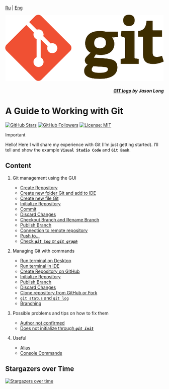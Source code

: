 [Ru](/readme.md) | [Eng](readme_en.md)

![](/assets/Git_Logo_full.png)
<div align="right">

##### _[GIT logo](https://git-scm.com/downloads/logos) by Jason Long_

</div>

# A Guide to Working with Git

[![GitHub Stars](https://img.shields.io/github/stars/dimachque/Guide-to-Git-HW-01?style=social)](https://github.com/dimachque/Guide-to-Git-HW-01)
[![GitHub Followers](https://img.shields.io/github/followers/dimachque?style=social)](https://github.com/dimachque)
[![License: MIT](https://img.shields.io/badge/License-MIT-blue.svg)](https://opensource.org/licenses/MIT)

> [!IMPORTANT]      
> Hello! Here I will share my experience with Git (I’m just getting started). I’ll tell and show the example **`Visual Studio Code`** and **`Git Bash`**.

## Content

1. Git management using the GUI
    * [Create Repository](/readme_en/create%20repository_en.md)
    * [Create new folder Git and add to IDE](/readme_en/create%20new%20folder_en.md)
    * [Create new file Git](/readme_en/create%20new%20file_en.md)
    * [Initialize Repository](/readme_en/iInitialize%20repository_en.md)
    * [Commit](/readme_en/commit_en.md)
    * [Discard Changes](/readme_en/Discard%20Changes_en.md)
    * [Checkout Branch and Rename Branch](/readme_en/Branching_en.md)
    * [Publish Branch](/readme_en/Publish%20Branch_en.md)
    * [Connection to remote repository](/readme_en/Connection%20to%20remote%20repository_en.md)
    * [Push to...](/readme_en/Push%20to_en.md)
    * [Check **_`git log`_** or **_`git graph`_**](/readme_en/git%20graph_en.md)

2. Managing Git with commands
    * [Run terminal on Desktop](/terminal/en/run%20terminal%20desktop_en.md)
    * [Run terminal in IDE](/terminal/en/run%20terminal_en.md)
    * [Create Repository on GitHub](/terminal/en/Create%20Repository_en.md)
    * [Initialize Repository](/terminal/en/Initialize%20Repository_en.md)
    * [Publish Branch](/terminal/en/Publish%20Branch_en.md)
    * [Discard Changes](/terminal/en/Discard%20Changes_en.md)
    * [Clone repository from GitHub or Fork](/terminal/en/Clone%20repository%20&%20Fork_en.md)
    * [`git status` and `git log`](/terminal/en/git%20status%20'n'%20git%20log_en.md)
    * [Branching](/terminal/en/Branching_en.md)

3. Possible problems and tips on how to fix them
    * [Author not confirmed](/readme_en/Author%20not%20confirmed_en.md)
    * [Does not initialize through **_`git init`_**](/readme_en/not%20initialize_en.md)

4. Useful
    * [Alias](/readme_en/Alias_en.md)
    * [Console Commands](/terminal/en/Console%20Commands_en.md)

## Stargazers over Time

[![Stargazers over time](https://starchart.cc/dimachque/Guide-to-Git-HW-01.svg?variant=adaptive)](https://starchart.cc/dimachque/Guide-to-Git-HW-01)
